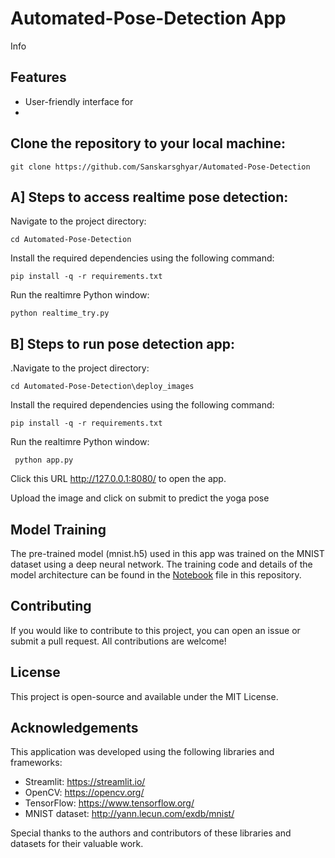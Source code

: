 # Automated-Pose-Detection App

Info

## Features
- User-friendly interface for 
- 

## Clone the repository to your local machine:

    git clone https://github.com/Sanskarsghyar/Automated-Pose-Detection

    
## A] Steps to access realtime pose detection:

Navigate to the project directory:

    cd Automated-Pose-Detection

Install the required dependencies using the following command:

    pip install -q -r requirements.txt
    
Run the realtimre Python window:

    python realtime_try.py


## B] Steps to run pose detection app:
.Navigate to the project directory:

    cd Automated-Pose-Detection\deploy_images

Install the required dependencies using the following command:

    pip install -q -r requirements.txt
    
Run the realtimre Python window:

     python app.py

Click this URL http://127.0.0.1:8080/ to open the app.

Upload the image and click on submit to predict the yoga pose



## Model Training
The pre-trained model (mnist.h5) used in this app was trained on the MNIST dataset using a deep neural network. The training code and details of the model architecture can be found in the [Notebook](./notebook/notebook.ipynb) file in this repository.

## Contributing
If you would like to contribute to this project, you can open an issue or submit a pull request. All contributions are welcome!

## License
This project is open-source and available under the MIT License.

## Acknowledgements
This application was developed using the following libraries and frameworks:

- Streamlit: https://streamlit.io/
- OpenCV: https://opencv.org/
- TensorFlow: https://www.tensorflow.org/
- MNIST dataset: http://yann.lecun.com/exdb/mnist/

Special thanks to the authors and contributors of these libraries and datasets for their valuable work.
